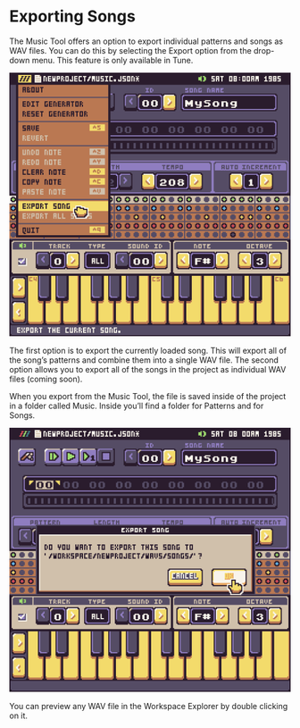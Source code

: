 # Exporting Songs

The Music Tool offers an option to export individual patterns and songs as WAV files. You can do this by selecting the Export option from the drop-down menu. This feature is only available in Tune. 

![image alt text](images/ExportingSongs_image_0.png)

The first option is to export the currently loaded song. This will export all of the song’s patterns and combine them into a single WAV file. The second option allows you to export all of the songs in the project as individual WAV files (coming soon).

When you export from the Music Tool, the file is saved inside of the project in a folder called Music. Inside you’ll find a folder for Patterns and for Songs.

![image alt text](images/ExportingSongs_image_1.png)

You can preview any WAV file in the Workspace Explorer by double clicking on it.


